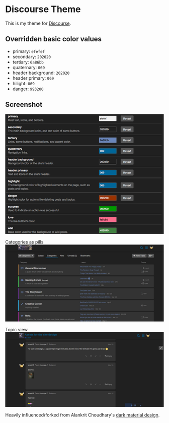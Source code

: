 # Discourse Theme

This is my theme for [Discourse](http://www.discourse.org/).

## Overridden basic color values
* primary: `efefef`
* secondary: `202020`
* tertiary: `6a86bb`
* quaternary: `069`
* header background: `202020`
* header primary: `069`
* hilight: `069`
* danger: `993200`

## Screenshot
![Colors](/screenshots/colors.png?raw=true "Colors")

Categories as pills
![Category Pills](/screenshots/categories.jpg?raw=true "Category Pills")

Topic view
![Topic View](/screenshots/topics.jpg?raw=true "Topic View")

Heavily influenced/forked from Alankrit Choudhary's [dark material design](https://meta.discourse.org/t/dark-material-design/36531).
